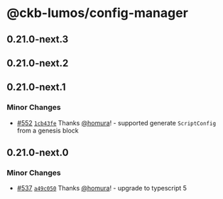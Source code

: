 # @ckb-lumos/config-manager

## 0.21.0-next.3

## 0.21.0-next.2

## 0.21.0-next.1

### Minor Changes

- [#552](https://github.com/ckb-js/lumos/pull/552) [`1cb43fe`](https://github.com/ckb-js/lumos/commit/1cb43fe72dc95c4b3283acccb5120b7bcaeb9346) Thanks [@homura](https://github.com/homura)! - supported generate `ScriptConfig` from a genesis block

## 0.21.0-next.0

### Minor Changes

- [#537](https://github.com/ckb-js/lumos/pull/537) [`a49c050`](https://github.com/ckb-js/lumos/commit/a49c050806de8b4c8d5e490fd36022c31382c98c) Thanks [@homura](https://github.com/homura)! - upgrade to typescript 5
